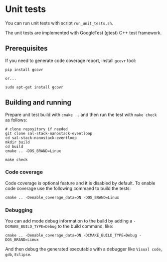 # Unit tests

You can run unit tests with script `run_unit_tests.sh`.

The unit tests are implemented with GoogleTest (gtest) C++ test framework.

## Prerequisites

If you need to generate code coverage report, install `gcovr` tool:

```
pip install gcovr

or...

sudo apt-get install gcovr
```

## Building and running

Prepare unit test build with `cmake ..` and then run the test with `make check` as follows:

```
# clone repository if needed
git clone sal-stack-nanostack-eventloop
cd sal-stack-nanostack-eventloop
mkdir build
cd build
cmake .. -DOS_BRAND=Linux

make check
```

### Code coverage

Code coverage is optional feature and it is disabled by default.
To enable code coverage use the following command to build the tests:
```
cmake .. -Denable_coverage_data=ON -DOS_BRAND=Linux
```

### Debugging

You can add mode debug information to the build by adding a `-DCMAKE_BUILD_TYPE=Debug` to the build command, like:
```
cmake .. -Denable_coverage_data=ON -DCMAKE_BUILD_TYPE=Debug -DOS_BRAND=Linux
```
And then debug the generated executable with a debugger like `Visual code`, `gdb`, `Eclipse`.
